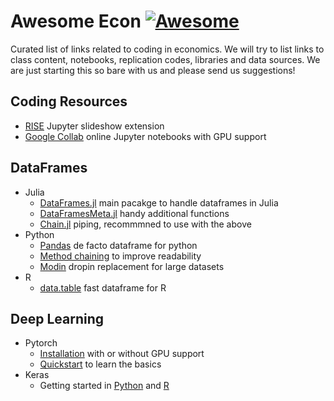 # Awesome Econ [![Awesome](https://cdn.rawgit.com/sindresorhus/awesome/d7305f38d29fed78fa85652e3a63e154dd8e8829/media/badge.svg)](https://github.com/sindresorhus/awesome)

Curated list of links related to coding in economics. We will try to list links to class content, notebooks, replication codes, libraries and data sources. We are just starting this so bare with us and please send us suggestions!

## Coding Resources
  - [RISE](https://rise.readthedocs.io) Jupyter slideshow extension
  - [Google Collab](https://colab.research.google.com/) online Jupyter notebooks with GPU support

## DataFrames

 - Julia
   - [DataFrames.jl](https://github.com/JuliaData/DataFrames.jl) main pacakge to handle dataframes in Julia
   - [DataFramesMeta.jl](https://github.com/JuliaData/DataFramesMeta.jl) handy additional functions
   - [Chain.jl](https://github.com/jkrumbiegel/Chain.jl) piping, recommmned to use with the above
- Python
  - [Pandas](https://pandas.pydata.org/) de facto dataframe for python
  - [Method chaining](https://towardsdatascience.com/using-pandas-method-chaining-to-improve-code-readability-d8517c5626ac#:~:text=Method%20chaining%20is%20a%20programmatic,variables%20at%20each%20intermediate%20step.) to improve readability
  - [Modin](https://modin.readthedocs.io/en/latest/) dropin replacement for large datasets
 - R
   - [data.table](https://cran.r-project.org/web/packages/data.table/vignettes/datatable-intro.html) fast dataframe for R

## Deep Learning
- Pytorch
  - [Installation](https://pytorch.org/get-started/locally/) with or without GPU support
  - [Quickstart](https://pytorch.org/tutorials/beginner/basics/intro.html) to learn the basics
- Keras
  - Getting started in [Python](https://keras.io/getting_started/intro_to_keras_for_researchers/) and [R](https://tensorflow.rstudio.com/installation/)
